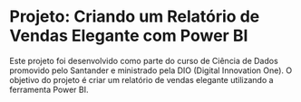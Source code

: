 # Projeto: Criando um Relatório de Vendas Elegante com Power BI

Este projeto foi desenvolvido como parte do curso de Ciência de Dados promovido pelo Santander e ministrado pela DIO (Digital Innovation One). O objetivo do projeto é criar um relatório de vendas elegante utilizando a ferramenta Power BI.


